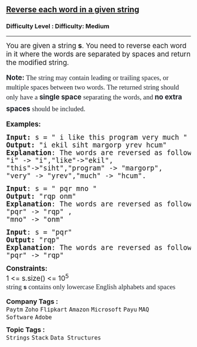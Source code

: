 <h2><a href="https://www.geeksforgeeks.org/problems/reverse-each-word-in-a-given-string1001/1?page=3&category=Stack&sortBy=difficulty">Reverse each word in a given string</a></h2><h3>Difficulty Level : Difficulty: Medium</h3><hr><div class="problems_problem_content__Xm_eO"><p><span style="font-size: 14pt;">You are given a string <strong>s</strong>. You need to reverse each word in it where the words are separated by spaces and return the modified string.</span></p>
<p><span style="font-size: 14pt;"><span style="box-sizing: border-box; font-weight: bolder; line-height: 1.7em; color: #1e2229; background-color: #ffffff; font-family: var(--gfg-font-secondary) !important;">Note:&nbsp;</span><span style="color: #1e2229; font-family: Nunito; background-color: #ffffff;">The string may contain leading or trailing spaces, or multiple spaces between two words. The returned string should only have a&nbsp;</span><span style="box-sizing: border-box; font-weight: bolder; line-height: 1.7em; color: #1e2229; background-color: #ffffff; font-family: var(--gfg-font-secondary) !important;">single space</span><span style="color: #1e2229; font-family: Nunito; background-color: #ffffff;">&nbsp;separating the words, and&nbsp;</span><span style="box-sizing: border-box; font-weight: bolder; line-height: 1.7em; color: #1e2229; background-color: #ffffff; font-family: var(--gfg-font-secondary) !important;">no extra spaces</span><span style="color: #1e2229; font-family: Nunito; background-color: #ffffff;"> should be included.</span></span></p>
<p><span style="font-size: 14pt;"><strong>Examples:</strong></span></p>
<pre><span style="font-size: 14pt;"><strong>Input: </strong>s = " i like this program very much "
<strong>Output: </strong>"i ekil siht margorp yrev hcum"
<strong>Explanation</strong>: The words are reversed as follows:<br>"i" -&gt; "i","like"-&gt;"ekil",
"this"-&gt;"siht","program" -&gt; "margorp",
"very" -&gt; "yrev","much" -&gt; "hcum".</span></pre>
<pre><span style="font-size: 14pt;"><strong>Input</strong>: s = " pqr mno "
<strong>Output: </strong>"rqp onm"
<strong>Explanation</strong>: The words are reversed as follows:<br>"pqr" -&gt; "rqp" ,
"mno" -&gt; "onm"<br></span></pre>
<pre><span style="font-size: 14pt;"><strong>Input</strong>: s = "pqr"
<strong>Output: </strong>"rqp"
<strong>Explanation</strong>: The words are reversed as follows:</span><br><span style="font-size: 14pt;">"pqr" -&gt; "rqp"</span></pre>
<p><span style="font-size: 14pt;"><strong>Constraints:</strong><br>1 &lt;= s.size() &lt;= 10<sup>5<br></sup><span style="color: #1e2229; font-family: Nunito; background-color: #ffffff;">string&nbsp;</span><span style="box-sizing: border-box; font-weight: bolder; line-height: 1.7em; color: #1e2229; background-color: #ffffff; font-family: var(--gfg-font-secondary) !important;"><code style="box-sizing: border-box; line-height: 1.7em; font-family: var(--gfg-font-primary) !important; color: var(--text-color) !important; background-color: var(--background) !important;">s</code></span><span style="color: #1e2229; font-family: Nunito; background-color: #ffffff;">&nbsp;contains only lowercase English alphabets and spaces</span></span></p></div><p><span style=font-size:18px><strong>Company Tags : </strong><br><code>Paytm</code>&nbsp;<code>Zoho</code>&nbsp;<code>Flipkart</code>&nbsp;<code>Amazon</code>&nbsp;<code>Microsoft</code>&nbsp;<code>Payu</code>&nbsp;<code>MAQ Software</code>&nbsp;<code>Adobe</code>&nbsp;<br><p><span style=font-size:18px><strong>Topic Tags : </strong><br><code>Strings</code>&nbsp;<code>Stack</code>&nbsp;<code>Data Structures</code>&nbsp;